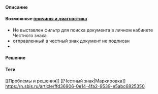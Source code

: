 #### Описание

#### Возможные [причины и диагностика](https://n.sbis.ru/article/ffd36906-0e14-4fa2-9539-e5abc6825350)
 - Не выставлен фильтр для поиска документа в личном кабинете Честного знака
 - отправленный в честный знак документ не подписан
 - 
#### Решение


#### Теги
[[Проблемы и решения]]
[[Честный знак|Маркировка]]
https://n.sbis.ru/article/ffd36906-0e14-4fa2-9539-e5abc6825350
